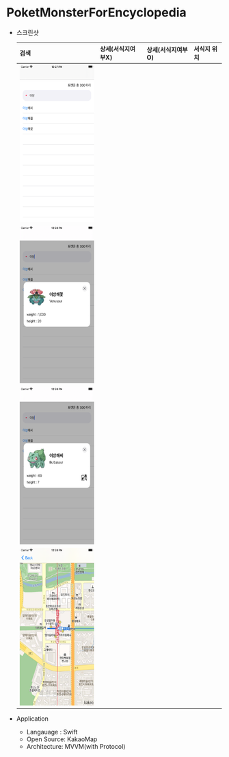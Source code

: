 # PoketMonsterForEncyclopedia

* 스크린샷

   |검색|상세(서식지여부X)|상세(서식지여부O)|서식지 위치|
   |---|---|---|---|
   |<img src="https://github.com/HwangWoonChun/PoketMonsterForEncyclopedia/blob/main/Image/search.png" width="207" height="368" />|
   <img src = "https://github.com/HwangWoonChun/PoketMonsterForEncyclopedia/blob/main/Image/pokemoninfo.png" width = 207 height = 368>|
   <img src = "https://github.com/HwangWoonChun/PoketMonsterForEncyclopedia/blob/main/Image/pokemoninfo2.png" width = 207 height = 368>|
   <img src = "https://github.com/HwangWoonChun/PoketMonsterForEncyclopedia/blob/main/Image/mark.png" width = 207 height = 368>|

* Application
    * Langauage : Swift
    * Open Source: KakaoMap 
    * Architecture: MVVM(with Protocol)
